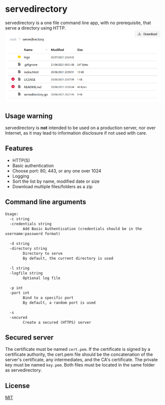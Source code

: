 
# servedirectory
servedirectory is a one file command line app, with no prerequisite, that serve a directory using HTTP.
![screenshot](img/screenshot.png)

## Usage warning
servedirectory is **not** intended to be used on a production server, nor over Internet, as it may lead to information disclosure if not used with care.

## Features
- HTTP(S)
- Basic authentication
- Choose port: 80, 443, or any one over 1024
- Logging
- Sort the list by name, modified date or size
- Download multiple files/folders as a zip

## Command line arguments
```
Usage:
  -c string
  -credentials string
        Add Basic Authentication (credentials should be in the username:password format)

  -d string
  -directory string
        Directory to serve
        By default, the current directory is used

  -l string
  -logfile string
        Optional log file

  -p int
  -port int
        Bind to a specific port
        By default, a random port is used

  -s
  -secured
        Create a secured (HTTPS) server
```

## Secured server
The certificate must be named `cert.pem`. If the certificate is signed by a certificate authority, the cert.pem file should be the concatenation of the server's certificate, any intermediates, and the CA's certificate.
The private key must be named `key.pem`.
Both files must be located in the same folder as servedirectory.

## License

[MIT](https://github.com/JulienChebance/servedirectory/blob/main/LICENSE)